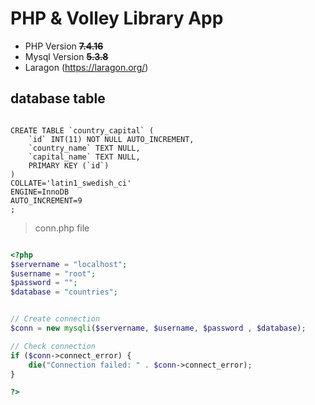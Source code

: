 # PHP & Volley Library App

- PHP Version ~~**7.4.16**~~
- Mysql Version ~~**5.3.8**~~
- Laragon (https://laragon.org/)

## database table

```mysql

CREATE TABLE `country_capital` (
	`id` INT(11) NOT NULL AUTO_INCREMENT,
	`country_name` TEXT NULL,
	`capital_name` TEXT NULL,
	PRIMARY KEY (`id`)
)
COLLATE='latin1_swedish_ci'
ENGINE=InnoDB
AUTO_INCREMENT=9
;

```
> conn.php file

```php

<?php
$servername = "localhost";
$username = "root";
$password = "";
$database = "countries";


// Create connection
$conn = new mysqli($servername, $username, $password , $database);

// Check connection
if ($conn->connect_error) {
    die("Connection failed: " . $conn->connect_error);
}

?>

```


